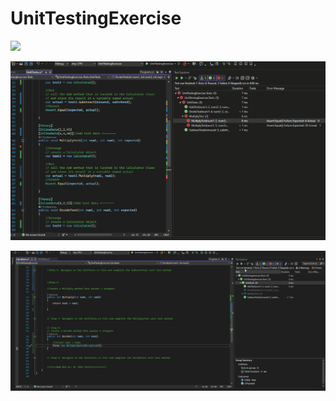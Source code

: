 # UnitTestingExercise
![](https://raw.githubusercontent.com/Verson-tech/UnitTestingExercise/3af520742e95b0f8901e7dc5d4dbf7098aba7fed/testing3.gifd)

![](https://raw.githubusercontent.com/Verson-tech/UnitTestingExercise/3af520742e95b0f8901e7dc5d4dbf7098aba7fed/testing2.gif)

![](https://raw.githubusercontent.com/Verson-tech/UnitTestingExercise/3af520742e95b0f8901e7dc5d4dbf7098aba7fed/testing1.gif)
